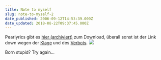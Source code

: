 ```yaml
---
title: Note to myself
slug: note-to-myself-2
date_published: 2006-09-12T14:53:39.000Z
date_updated: 2018-08-22T09:37:45.000Z
---
```


Pearlyrics gibt es [hier (archiviert)](http://web.archive.org/web/20060902235914/http://www.macupdate.com:80/info.php/id/18354) zum Download, überall sonst ist der Link down wegen der [Klage](http://www.heise.de/newsticker/meldung/67489) und des [Verbots](http://www.pearworks.com/pages/pearLyrics.html).
![](//www.pearworks.com/images/pearLyrics_icon.png)

Born stupid? Try again...
